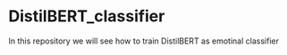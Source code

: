 # DistilBERT_classifier
In this repository we will see how to train DistilBERT as emotinal classifier
